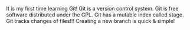 It is my first time learning Git!
Git is a version control system.
Git is free software distributed under the GPL.
Git has a mutable index called stage.
Git tracks changes of files!!!
Creating a new branch is quick & simple!
